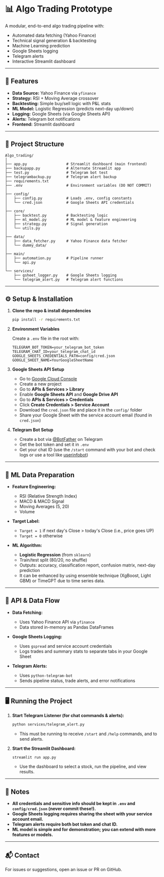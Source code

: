 # 📊 Algo Trading Prototype

A modular, end-to-end algo trading pipeline with:
- Automated data fetching (Yahoo Finance)
- Technical signal generation & backtesting
- Machine Learning prediction
- Google Sheets logging
- Telegram alerts
- Interactive Streamlit dashboard

---

## 🚀 Features

- **Data Source:** Yahoo Finance via `yfinance`
- **Strategy:** RSI + Moving Average crossover
- **Backtesting:** Simple buy/sell logic with P&L stats
- **ML Model:** Logistic Regression (predicts next-day up/down)
- **Logging:** Google Sheets (via Google Sheets API)
- **Alerts:** Telegram bot notifications
- **Frontend:** Streamlit dashboard

---

## 📁 Project Structure

```
Algo_trading/
│
├── app.py                  # Streamlit dashboard (main frontend)
├── backupapp.py            # Alternate Streamlit app
├── test.py                 # Telegram bot test
├── telegrambackup.py       # Telegram alert backup
├── requirements.txt
├── .env                    # Environment variables (DO NOT COMMIT)
│
├── config/
│   ├── config.py           # Loads .env, config constants
│   └── cred.json           # Google Sheets API credentials
│
├── core/
│   ├── backtest.py         # Backtesting logic
│   ├── ml_model.py         # ML model & feature engineering
│   ├── strategy.py         # Signal generation
│   └── utils.py
│
├── data/
│   ├── data_fetcher.py     # Yahoo Finance data fetcher
│   └── dummy_data/
│
├── main/
│   ├── automation.py       # Pipeline runner
│   └── api.py
│
└── services/
    ├── gsheet_logger.py    # Google Sheets logging
    └── telegram_alert.py   # Telegram alert functions
```

---

## ⚙️ Setup & Installation

1. **Clone the repo & install dependencies**
    ```sh
    pip install -r requirements.txt
    ```

2. **Environment Variables**

    Create a `.env` file in the root with:
    ```
    TELEGRAM_BOT_TOKEN=your_telegram_bot_token
    TELEGRAM_CHAT_ID=your_telegram_chat_id
    GOOGLE_SHEETS_CREDENTIALS_PATH=config/cred.json
    GOOGLE_SHEET_NAME=YourGoogleSheetName
    ```

3. **Google Sheets API Setup**
    - Go to [Google Cloud Console](https://console.cloud.google.com/)
    - Create a new project
    - Go to **APIs & Services > Library**
    - Enable **Google Sheets API** and **Google Drive API**
    - Go to **APIs & Services > Credentials**
    - Click **Create Credentials > Service Account**
    - Download the `cred.json` file and place it in the `config/` folder
    - Share your Google Sheet with the service account email (found in `cred.json`)

4. **Telegram Bot Setup**
    - Create a bot via [@BotFather](https://t.me/BotFather) on Telegram
    - Get the bot token and set it in `.env`
    - Get your chat ID (use the `/start` command with your bot and check logs or use a tool like [userinfobot](https://t.me/userinfobot))

---

## 🧠 ML Data Preparation

- **Feature Engineering:**  
  - RSI (Relative Strength Index)
  - MACD & MACD Signal
  - Moving Averages (5, 20)
  - Volume

- **Target Label:**  
  - `Target = 1` if next day's Close > today's Close (i.e., price goes UP)
  - `Target = 0` otherwise

- **ML Algorithm:**  
  - **Logistic Regression** (from `sklearn`)
  - Train/test split (80/20, no shuffle)
  - Outputs: accuracy, classification report, confusion matrix, next-day prediction
  - It can be enhanced by using ensemble technique (XgBoost, Light GBM) or TimeGPT due to time series data. 

---

## 🔗 API & Data Flow

- **Data Fetching:**  
  - Uses Yahoo Finance API via `yfinance`
  - Data stored in-memory as Pandas DataFrames

- **Google Sheets Logging:**  
  - Uses `gspread` and service account credentials
  - Logs trades and summary stats to separate tabs in your Google Sheet

- **Telegram Alerts:**  
  - Uses `python-telegram-bot`
  - Sends pipeline status, trade alerts, and error notifications

---

## 🖥️ Running the Project

1. **Start Telegram Listener (for chat commands & alerts):**
    ```sh
    python services/telegram_alert.py
    ```
    - This must be running to receive `/start` and `/help` commands, and to send alerts.

2. **Start the Streamlit Dashboard:**
    ```sh
    streamlit run app.py
    ```
    - Use the dashboard to select a stock, run the pipeline, and view results.

---

## 📝 Notes

- **All credentials and sensitive info should be kept in `.env` and `config/cred.json` (never commit these!).**
- **Google Sheets logging requires sharing the sheet with your service account email.**
- **Telegram alerts require both bot token and chat ID.**
- **ML model is simple and for demonstration; you can extend with more features or models.**

---

## 📬 Contact

For issues or suggestions, open an issue or PR on GitHub.
